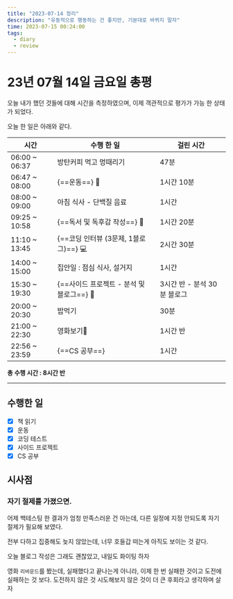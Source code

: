 ```yaml
---
title: "2023-07-14 정리"
description: "유동적으로 행동하는 건 좋지만, 기분대로 바뀌지 말자"
time: 2023-07-15 00:24:00
tags:
  - diary
  - review
---
```


# 23년 07월 14일 금요일 총평

오늘 내가 했던 것들에 대해 시간을 측정하였으며, 이제 객관적으로 평가가 가능 한 상태가 되었다.

오늘 한 일은 아래와 같다.

| 시간          | 수행 한 일                                 | 걸린 시간                   |
| ------------- | ------------------------------------------ | --------------------------- |
| 06:00 ~ 06:37 | 방탄커피 먹고 멍때리기                     | 47분                        |
| 06:47 ~ 08:00 | {==운동==} 💪                             | 1시간 10분                  |
| 08:00 ~ 09:00 | 아침 식사 - 단백질 음료                    | 1시간                       |
| 09:25 ~ 10:58 | {==독서 및 독후감 작성==} 📖              | 1시간 20분                  |
| 11:10 ~ 13:45 | {==코딩 인터뷰 (3문제, 1블로그)==} 💻     | 2시간 30분                  |
| 14:00 ~ 15:00 | 집안일 : 점심 식사, 설거지                 | 1시간                       |
| 15:30 ~ 19:30 | {==사이드 프로젝트 - 분석 및 블로그==} 🚀 | 3시간 반 - 분석 30분 블로그 |
| 20:00 ~ 20:30 | 밥먹기                                     | 30분                        |
| 21:00 ~ 22:30 | 영화보기🎥                                | 1시간  반                   |
| 22:56 ~ 23:59 | {==CS 공부==}                            | 1시간 |

**총 수행 시간 : 8시간 반**

---

## 수행한 일

- [x] 책 읽기
- [X] 운동
- [X] 코딩 테스트
- [X] 사이드 프로젝트
- [X] CS 공부

## 시사점

### 자기 절제를 가졌으면.

어제 백테스팅 한 결과가 엄청 만족스러운 건 아는데, 다른 일정에 지정 안되도록 자기 절제가 필요해 보였다.

전부 다하고 집중해도 늦지 않았는데, 너무 호들갑 떠는게 아직도 보이는 것 같다.

오늘 블로그 작성은 그래도 괜찮았고, 내일도 화이팅 하자

영화 `리바운드`를 봤는데, 실패했다고 끝나는게 아니라, 이제 한 번 실패한 것이고 도전에 실패하는 것 보다. 도전하지 않은 것 시도해보지 않은 것이 더 큰 후회라고 생각하며 살자




